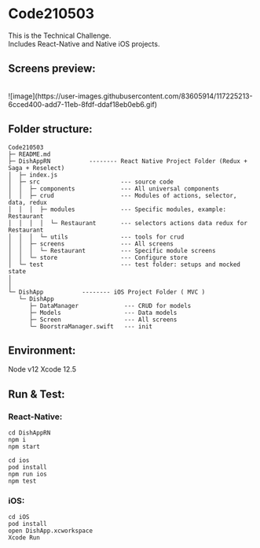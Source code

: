# Code210503
This is the Technical Challenge.<br>
Includes React-Native and Native iOS projects.

## Screens preview:<br>
<br>
![image](https://user-images.githubusercontent.com/83605914/117225213-6cced400-add7-11eb-8fdf-ddaf18eb0eb6.gif)

<br>

## Folder structure:<br>

```
Code210503
├─ README.md
├─ DishAppRN           -------- React Native Project Folder (Redux + Saga + Reselect)
│  ├─ index.js
│  ├─ src                       --- source code
│  │  ├─ components             --- All universal components
│  │  ├─ crud                   --- Modules of actions, selector, data, redux
│  │  │  ├─ modules             --- Specific modules, example: Restaurant
│  │  │  │  └─ Restaurant       --- selectors actions data redux for Restaurant
│  │  │  └─ utils               --- tools for crud
│  │  ├─ screens                --- All screens
│  │  │  └─ Restaurant          --- Specific module screens
│  │  └─ store                  --- Configure store
│  └─ test                      --- test folder: setups and mocked state
│
│
└─ DishApp           -------- iOS Project Folder ( MVC )
   └─ DishApp
      ├─ DataManager             --- CRUD for models
      ├─ Models                  --- Data models
      ├─ Screen                  --- All screens
      └─ BoorstraManager.swift   --- init
```

## Environment:
Node v12
Xcode 12.5

## Run & Test:
### React-Native:
```
cd DishAppRN
npm i
npm start

cd ios
pod install
npm run ios
npm test
```
### iOS:
```
cd iOS
pod install
open DishApp.xcworkspace
Xcode Run
```
